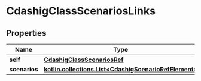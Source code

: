 
# CdashigClassScenariosLinks

## Properties
| Name | Type | Description | Notes |
| ------------ | ------------- | ------------- | ------------- |
| **self** | [**CdashigClassScenariosRef**](CdashigClassScenariosRef.md) |  |  [optional] |
| **scenarios** | [**kotlin.collections.List&lt;CdashigScenarioRefElement&gt;**](CdashigScenarioRefElement.md) |  |  [optional] |



